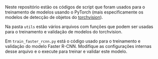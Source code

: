 
Neste repositório estão os códigos de script que foram usados para o treinamento de modelos usando o PyTorch (mais especificamente os modelos de detecção de objetos do [torchvision](https://pytorch.org/vision/0.9/models.html#object-detection-instance-segmentation-and-person-keypoint-detection)).

Na pasta `utils` estão vários arquivos com funções que podem ser usadas para o treinamento e validação de modelos do torchvision.

Em `train_faster_rcnn.py` está o código usado para o treinamento e validação do modelo Faster R-CNN. Modifique as configurações internas desse arquivo e o execute para treinar e validar este modelo.